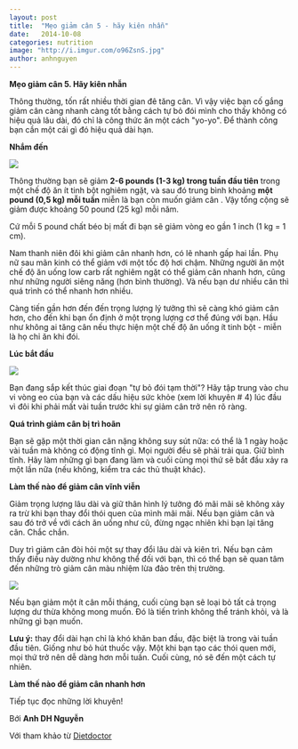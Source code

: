 ```yaml
---
layout: post
title:  "Mẹo giảm cân 5 - hãy kiên nhẫn"
date:   2014-10-08
categories: nutrition
image: "http://i.imgur.com/o96ZsnS.jpg"
author: anhnguyen
---
```


**Mẹo giảm cân 5. Hãy kiên nhẫn**

Thông thường, tốn rất nhiều thời gian đê tăng cân. Vì vậy việc bạn cố gắng giảm cân càng nhanh càng tốt bằng cách tự bỏ đói mình cho thấy không có hiệu quả lâu dài, đó chỉ là công thức ăn một cách "yo-yo". Để thành công bạn cần một cái gì đó hiệu quả dài hạn.

**Nhắm đến**

![](http://i.imgur.com/LbrHWMD.jpg)

Thông thường bạn sẽ giảm **2-6 pounds (1-3 kg) trong tuần đầu tiên** trong một chế độ ăn ít tinh bột nghiêm ngặt, và sau đó trung bình khoảng **một pound (0,5 kg) mỗi tuần** miễn là bạn còn muốn giảm cân . Vậy tổng cộng sẽ giảm được khoảng 50 pound (25 kg) mỗi năm.

Cứ mỗi 5 pound chất béo bị mất đi bạn sẽ giảm vòng eo gần 1 inch (1 kg = 1 cm).

Nam thanh niên đôi khi giảm cân nhanh hơn, có lẽ nhanh gấp hai lần. Phụ nữ sau mãn kinh có thể giảm với một tốc độ hơi chậm. Những người ăn một chế độ ăn uống low carb rất nghiêm ngặt có thể giảm cân nhanh hơn, cũng như những người siêng năng (hơn bình thường). Và nếu bạn dư nhiều cân thì quá trình có thể nhanh hơn nhiều.

Càng tiến gần hơn đến đến trọng lượng lý tưởng thì sẽ càng khó giảm cân hơn, cho đến khi bạn ổn định ở một trọng lượng cơ thể đúng với bạn. Hầu như không ai tăng cân nếu thực hiện một chế độ ăn uống ít tinh bột - miễn là họ chỉ ăn khi đói.

**Lúc bắt đầu**

![](http://i.imgur.com/NajOvZ0.jpg)

Bạn đang sắp kết thúc giai đoạn "tự bỏ đói tạm thời"? Hãy tập trung vào chu vi vòng eo của bạn và các dấu hiệu sức khỏe (xem lời khuyên # 4) lúc đầu vì đôi khi phải mất vài tuần trước khi sự giảm cân trở nên rõ ràng.

**Quá trình giảm cân bị trì hoãn**

Bạn sẽ gặp một thời gian cân nặng không suy sút nữa: có thể là 1 ngày hoặc vài tuần mà không có động tĩnh gì. Mọi người đều sẽ phải trải qua. Giữ bình tĩnh. Hãy làm những gì bạn đang làm và cuối cùng mọi thứ sẽ bắt đầu xảy ra một lần nữa (nếu không, kiểm tra các thủ thuật khác).

**Làm thế nào để giảm cân vĩnh viễn**

Giảm trọng lượng lâu dài và giữ thân hình lý tưởng đó mãi mãi sẽ không xảy ra trừ khi bạn thay đổi thói quen của mình mãi mãi. Nếu bạn giảm cân và sau đó trở về với cách ăn uống như cũ, đừng ngạc nhiên khi bạn lại tăng cân. Chắc chắn.

Duy trì giảm cân đòi hỏi một sự thay đổi lâu dài và kiên trì. Nếu bạn cảm thấy điều này dường như không thể đối với bạn, thì có thể bạn sẽ quan tâm đến những trò giảm cân màu nhiệm lừa đảo trên thị trường.

![](http://i.imgur.com/zIbJNFg.jpg)

Nếu bạn giảm một ít cân mỗi tháng, cuối cùng bạn sẽ loại bỏ tất cả trọng lượng dư thừa không mong muốn. Đó là tiến trình không thể tránh khỏi, và là những gì bạn muốn.

**Lưu ý:** thay đổi dài hạn chỉ là khó khăn ban đầu, đặc biệt là trong vài tuần đầu tiên. Giống như bỏ hút thuốc vậy. Một khi bạn tạo các thói quen mới, mọi thứ trở nên dễ dàng hơn mỗi tuần. Cuối cùng, nó sẽ đến một cách tự nhiên.

**Làm thế nào để giảm cân nhanh hơn**

Tiếp tục đọc những lời khuyên!

Bới **Anh DH Nguyễn**

Với tham khảo từ [Dietdoctor](http://www.dietdoctor.com/how-to-lose-weight)
